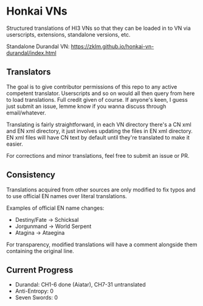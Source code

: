 # Honkai VNs
Structured translations of HI3 VNs so that they can be loaded in to VN via userscripts, extensions, standalone versions, etc.

Standalone Durandal VN: https://zklm.github.io/honkai-vn-durandal/index.html

## Translators
The goal is to give contributor permissions of this repo to any active competent translator. Userscripts and so on would all then query from here to load translations. Full credit given of course. If anyone's keen, I guess just submit an issue, lemme know if you wanna discuss through email/whatever.

Translating is fairly straightforward, in each VN directory there's a CN xml and EN xml directory, it just involves updating the files in EN xml directory. EN xml files will have CN text by default until they're translated to make it easier.

For corrections and minor translations, feel free to submit an issue or PR.

## Consistency
Translations acquired from other sources are only modified to fix typos and to use official EN names over literal translations. 

Examples of official EN name changes:
* Destiny/Fate -> Schicksal
* Jorgunmand -> World Serpent
* Atagina -> Ataegina

For transparency, modified translations will have a comment alongside them containing the original line.

## Current Progress
* Durandal: CH1-6 done (Aiatar), CH7-31 untranslated
* Anti-Entropy: 0
* Seven Swords: 0
